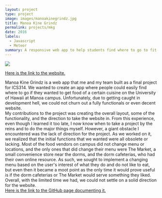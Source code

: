 ```yaml
---
layout: project
type: project
image: images/manoakinegrindz.jpg
title: Manoa Kine Grindz
permalink: projects/mkg
date: 2016
labels:
  - Javascript
  - Meteor
summary: A responsive web app to help students find where to go to fit their cravings
---
```


<img class="ui image" src="{{ site.baseurl }}/images/mkgFront.jpg">

<a href="https://manoakinegrindz.meteorapp.com">Here is the link to the website.</a>

Manoa Kine Grindz is a web app that me and my team built as a final project for ICS314. We wanted to create an app where people could easily find where to go if they wanted to get food of a certain cuisine on the University of Hawaii at Manoa campus. Unfortunately, due to getting caught in development hell, we could not churn out a fully functionals or even decent website.
<br>
My contributions to the project was creating the overall layout, some of the functionality, and the direction to take the website in. From this experience, even though I learned it too late, I now know when to take a project by the reins and to do the major things myself. However, a giant obstacle I encountered was the lack of direction for the project. As we worked on it, we realized that the initial functions that we wanted were all obsolete or lacking. Most of the food vendors on campus did not change menu or locations, and the only ones that did change their menu were The Market, a small convenience store near the dorms, and the dorm cafeterias, who had their own online resource. As such, we sought to implement a changing menu based on the user's interest of what they do and do not like to eat, but even then it became a moot point as the only time it would prove useful is if the dorm cafeterias or The Market would serve something they liked. Overall, with the limited time we had, we could not settle on a solid direction for the website.
<br>
<a href="https://manoa-kine-grindz.github.io/">Here is the link to the GitHub page documenting it.</a>